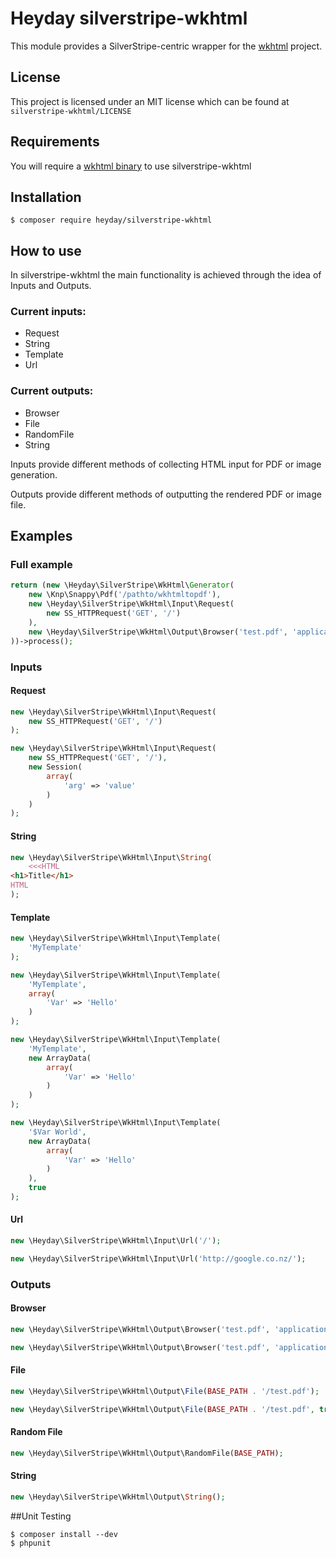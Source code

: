 # Heyday silverstripe-wkhtml

This module provides a SilverStripe-centric wrapper for the [wkhtml](http://code.google.com/p/wkhtml/) project.

## License

This project is licensed under an MIT license which can be found at `silverstripe-wkhtml/LICENSE`

## Requirements

You will require a [wkhtml binary](http://code.google.com/p/wkhtml/downloads/list) to use silverstripe-wkhtml

## Installation

    $ composer require heyday/silverstripe-wkhtml


## How to use

In silverstripe-wkhtml the main functionality is achieved through the idea of Inputs and Outputs.

### Current inputs:

- Request
- String
- Template
- Url

### Current outputs:

- Browser
- File
- RandomFile
- String

Inputs provide different methods of collecting HTML input for PDF or image generation.

Outputs provide different methods of outputting the rendered PDF or image file.

## Examples

### Full example

```php
return (new \Heyday\SilverStripe\WkHtml\Generator(
    new \Knp\Snappy\Pdf('/pathto/wkhtmltopdf'),
    new \Heyday\SilverStripe\WkHtml\Input\Request(
        new SS_HTTPRequest('GET', '/')
    ),
    new \Heyday\SilverStripe\WkHtml\Output\Browser('test.pdf', 'application/pdf', true)
))->process();
```

### Inputs

#### Request

```php
new \Heyday\SilverStripe\WkHtml\Input\Request(
    new SS_HTTPRequest('GET', '/')
);
```

```php
new \Heyday\SilverStripe\WkHtml\Input\Request(
    new SS_HTTPRequest('GET', '/'),
    new Session(
        array(
            'arg' => 'value'
        )
    )
);
```

#### String

```php
new \Heyday\SilverStripe\WkHtml\Input\String(
    <<<HTML
<h1>Title</h1>
HTML
);
```

#### Template

```php
new \Heyday\SilverStripe\WkHtml\Input\Template(
    'MyTemplate'
);
```

```php
new \Heyday\SilverStripe\WkHtml\Input\Template(
    'MyTemplate',
    array(
        'Var' => 'Hello'
    )
);
```

```php
new \Heyday\SilverStripe\WkHtml\Input\Template(
    'MyTemplate',
    new ArrayData(
        array(
            'Var' => 'Hello'
        )
    )
);
```

```php
new \Heyday\SilverStripe\WkHtml\Input\Template(
    '$Var World',
    new ArrayData(
        array(
            'Var' => 'Hello'
        )
    ),
    true
);
```

#### Url

```php
new \Heyday\SilverStripe\WkHtml\Input\Url('/');
```

```php
new \Heyday\SilverStripe\WkHtml\Input\Url('http://google.co.nz/');
```

### Outputs

#### Browser

```php
new \Heyday\SilverStripe\WkHtml\Output\Browser('test.pdf', 'application/pdf'); // Force download
```

```php
new \Heyday\SilverStripe\WkHtml\Output\Browser('test.pdf', 'application/pdf', true); // Embeds
```

#### File

```php
new \Heyday\SilverStripe\WkHtml\Output\File(BASE_PATH . '/test.pdf');
```

```php
new \Heyday\SilverStripe\WkHtml\Output\File(BASE_PATH . '/test.pdf', true); // Overwrite
```

#### Random File

```php
new \Heyday\SilverStripe\WkHtml\Output\RandomFile(BASE_PATH);
```

#### String

```php
new \Heyday\SilverStripe\WkHtml\Output\String();
```

##Unit Testing

    $ composer install --dev
    $ phpunit

